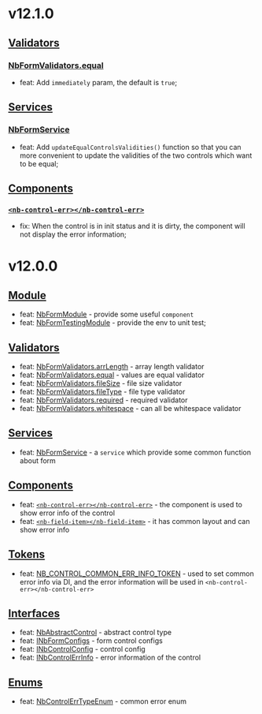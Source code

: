 # v12.1.0
## [Validators](https://github.com/bigBear713/nb-form/blob/master/projects/nb-form/README.EN.md#Validators "Validators")
### [NbFormValidators.equal](https://github.com/bigBear713/nb-form/blob/master/projects/nb-form/README.EN.md#nbformvalidatorsequal "NbFormValidators.equal")
- feat: Add `immediately` param, the default is `true`; 

## [Services](https://github.com/bigBear713/nb-form/blob/master/projects/nb-form/README.EN.md#Services "Services")
### [NbFormService](https://github.com/bigBear713/nb-form/blob/master/projects/nb-form/README.EN.md#nbformservice "NbFormService")
- feat: Add `updateEqualControlsValidities()` function so that you can more convenient to update the validities of the two controls which want to be equal;

## [Components](https://github.com/bigBear713/nb-form/blob/master/projects/nb-form/README.EN.md#Components "Components")
### [`<nb-control-err></nb-control-err>`](https://github.com/bigBear713/nb-form/blob/master/projects/nb-form/README.EN.md#nb-control-errnb-control-err "<nb-control-err></nb-control-err>")
- fix: When the control is in init status and it is dirty, the component will not display the error information;

# v12.0.0
## [Module](https://github.com/bigBear713/nb-form/blob/master/projects/nb-form/README.EN.md#Module "Module")
- feat: [NbFormModule](https://github.com/bigBear713/nb-form/blob/master/projects/nb-form/README.EN.md#nbformmodule) - provide some useful `component`
- feat: [NbFormTestingModule](https://github.com/bigBear713/nb-form/blob/master/projects/nb-form/README.EN.md#nbformtestingmodule) - provide the env to unit test;

## [Validators](https://github.com/bigBear713/nb-form/blob/master/projects/nb-form/README.EN.md#Validators "Validators")
- feat: [NbFormValidators.arrLength](https://github.com/bigBear713/nb-form/blob/master/projects/nb-form/README.EN.md#nbformvalidatorsarrlength) - array length validator
- feat: [NbFormValidators.equal](https://github.com/bigBear713/nb-form/blob/master/projects/nb-form/README.EN.md#nbformvalidatorsequal) - values are equal validator
- feat: [NbFormValidators.fileSize](https://github.com/bigBear713/nb-form/blob/master/projects/nb-form/README.EN.md#nbformvalidatorsfilesize) - file size validator
- feat: [NbFormValidators.fileType](https://github.com/bigBear713/nb-form/blob/master/projects/nb-form/README.EN.md#nbformvalidatorsfiletype) - file type validator
- feat: [NbFormValidators.required](https://github.com/bigBear713/nb-form/blob/master/projects/nb-form/README.EN.md#nbformvalidatorsrequired) - required validator
- feat: [NbFormValidators.whitespace](https://github.com/bigBear713/nb-form/blob/master/projects/nb-form/README.EN.md#nbformvalidatorswhitespace) - can all be whitespace validator

## [Services](https://github.com/bigBear713/nb-form/blob/master/projects/nb-form/README.EN.md#Services "Services")
- feat: [NbFormService](https://github.com/bigBear713/nb-form/blob/master/projects/nb-form/README.EN.md#nbformservice "NbFormService") - a `service` which provide some common function about form

## [Components](https://github.com/bigBear713/nb-form/blob/master/projects/nb-form/README.EN.md#Components "Components")
- feat: [`<nb-control-err></nb-control-err>`](https://github.com/bigBear713/nb-form/blob/master/projects/nb-form/README.EN.md#nb-control-errnb-control-err "<nb-control-err></nb-control-err>") - the component is used to show error info of the control
- feat: [`<nb-field-item></nb-field-item>`](https://github.com/bigBear713/nb-form/blob/master/projects/nb-form/README.EN.md#nb-field-itemnb-field-item) - it has common layout and can show error info

## [Tokens](https://github.com/bigBear713/nb-form/blob/master/projects/nb-form/README.EN.md#Tokens "Tokens")
- feat: [NB_CONTROL_COMMON_ERR_INFO_TOKEN](https://github.com/bigBear713/nb-form/blob/master/projects/nb-form/README.EN.md#nb_control_common_err_info_token) - used to set common error info via DI, and the error information will be used in `<nb-control-err></nb-control-err>`

## [Interfaces](https://github.com/bigBear713/nb-form/blob/master/projects/nb-form/README.EN.md#Interfaces "Interfaces")
- feat: [NbAbstractControl](https://github.com/bigBear713/nb-form/blob/master/projects/nb-form/README.EN.md#nbabstractcontrol) - abstract control type
- feat: [INbFormConfigs](https://github.com/bigBear713/nb-form/blob/master/projects/nb-form/README.EN.md#inbcontrolconfig) - form control configs
- feat: [INbControlConfig](https://github.com/bigBear713/nb-form/blob/master/projects/nb-form/README.EN.md#inbcontrolerrinfo) - control config
- feat: [INbControlErrInfo](https://github.com/bigBear713/nb-form/blob/master/projects/nb-form/README.EN.md#inbformconfigs) - error information of the control

## [Enums](https://github.com/bigBear713/nb-form/blob/master/projects/nb-form/README.EN.md#Enums "Enums")
- feat: [NbControlErrTypeEnum](https://github.com/bigBear713/nb-form/blob/master/projects/nb-form/README.EN.md#nbcontrolerrtypeenum) - common error enum